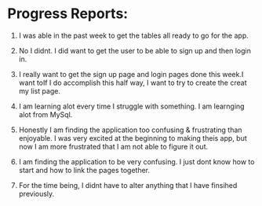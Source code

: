 # Progress Reports:

1. I was able in the past week to get the tables all ready to go for the app.

2. No I didnt. I did want to get the user to be able to sign up and then login in.

3. I really want to get the sign up page and login pages done this week.I want toIf I do accomplish this half way,
I want to try to create the creat my list page.

4. I am learning alot every time I struggle with something. I am learnging alot from MySql.

5. Honestly I am finding the application too confusing & frustrating than enjoyable.
I was very excited at the beginning to making theis app, but now I am more frustrated that I am not able to figure it out.

6. I am finding the application to be very confusing. I just dont know how to start and how to link the pages together.

7. For the time being, I didnt have to alter anything that I have finsihed previously.